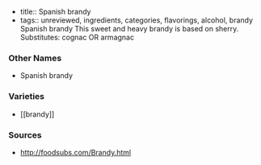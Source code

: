 - title:: Spanish brandy
- tags:: unreviewed, ingredients, categories, flavorings, alcohol, brandy
Spanish brandy This sweet and heavy brandy is based on sherry. Substitutes: cognac OR armagnac

### Other Names

* Spanish brandy

### Varieties

* [[brandy]]

### Sources
* http://foodsubs.com/Brandy.html
